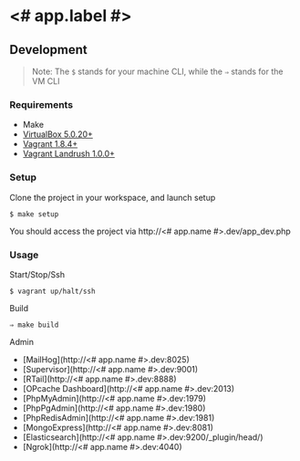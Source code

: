 # <# app.label #>

## Development

> Note: The `$` stands for your machine CLI, while the `⇒` stands for the VM CLI

### Requirements

* Make
* [VirtualBox 5.0.20+](https://www.virtualbox.org/wiki/Downloads)
* [Vagrant 1.8.4+](https://www.vagrantup.com/downloads.html)
* [Vagrant Landrush 1.0.0+](https://github.com/vagrant-landrush/landrush)

### Setup

Clone the project in your workspace, and launch setup

    $ make setup

You should access the project via http://<# app.name #>.dev/app_dev.php

### Usage

Start/Stop/Ssh

    $ vagrant up/halt/ssh

Build

    ⇒ make build

Admin

* [MailHog](http://<# app.name #>.dev:8025)
* [Supervisor](http://<# app.name #>.dev:9001)
* [RTail](http://<# app.name #>.dev:8888)
* [OPcache Dashboard](http://<# app.name #>.dev:2013)
* [PhpMyAdmin](http://<# app.name #>.dev:1979)
* [PhpPgAdmin](http://<# app.name #>.dev:1980)
* [PhpRedisAdmin](http://<# app.name #>.dev:1981)
* [MongoExpress](http://<# app.name #>.dev:8081)
* [Elasticsearch](http://<# app.name #>.dev:9200/_plugin/head/)
* [Ngrok](http://<# app.name #>.dev:4040)
